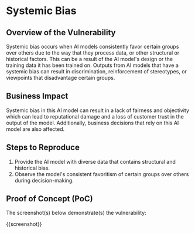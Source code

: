 # Systemic Bias

## Overview of the Vulnerability

Systemic bias occurs when AI models consistently favor certain groups over others due to the way that they process data, or other structural or historical factors. This can be a result of the AI model's design or the training data it has been trained on. Outputs from AI models that have a systemic bias can result in discrimination, reinforcement of stereotypes, or viewpoints that disadvantage certain groups.

## Business Impact

Systemic bias in this AI model can result in a lack of fairness and objectivity which can lead to reputational damage and a loss of customer trust in the output of the model. Additionally, business decisions that rely on this AI model are also affected.

## Steps to Reproduce

1. Provide the AI model with diverse data that contains structural and historical bias.
1. Observe the model's consistent favoritism of certain groups over others during decision-making.

## Proof of Concept (PoC)

The screenshot(s) below demonstrate(s) the vulnerability:

{{screenshot}}
